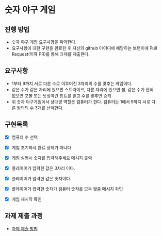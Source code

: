 # 숫자 야구 게임
## 진행 방법
* 숫자 야구 게임 요구사항을 파악한다.
* 요구사항에 대한 구현을 완료한 후 자신의 github 아이디에 해당하는 브랜치에 Pull Request(이하 PR)를 통해 과제를 제출한다.


## 요구사항

* 1부터 9까지 서로 다른 수로 이루어진 3자리의 수를 맞추는 게임이다.
* 같은 수가 같은 자리에 있으면 스트라이크, 다른 자리에 있으면 볼, 같은 수가 전혀 없으면 포볼 또는 낫싱이란 힌트를 얻고 수를 맞추면 승리
* 위 숫자 야구게임에서 상대방 역할은 컴퓨터가 한다. 컴퓨터는 1에서 9까지 서로 다른 임의의 수 3개를 선택한다.

## 구현목록
* [x] 컴퓨터 수 선택
* [x] 게임 초기화시 완료 상태가 아니다
* [x] 게임 실행시 숫자를 입력해주세요 메시지 출력
* [x] 플레이어가 입력한 값은 3자리 이다.
* [x] 플레이어가 입력한 값은 숫자이다.
* [x] 플레이어가 입력한 숫자가 컴퓨터 숫자를 모두 맞춤 메시지 확인
* [x] 게임 재시작 확인


## 과제 제출 과정
* [과제 제출 방법](https://github.com/next-step/nextstep-docs/tree/master/precourse)
